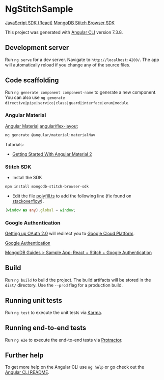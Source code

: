 # NgStitchSample

[JavaScript SDK (React)](https://docs.mongodb.com/stitch/procedures/init-stitchclient/) [MongoDB Stitch Browser SDK](https://docs.mongodb.com/stitch-sdks/js/4/index.html)

This project was generated with [Angular CLI](https://github.com/angular/angular-cli) version 7.3.8.

## Development server

Run `ng serve` for a dev server. Navigate to `http://localhost:4200/`. The app will automatically reload if you change any of the source files.

## Code scaffolding

Run `ng generate component component-name` to generate a new component. You can also use `ng generate directive|pipe|service|class|guard|interface|enum|module`.

### Angular Material

[Angular Material](https://material.angular.io/) [angular/flex-layout](https://github.com/angular/flex-layout)

```bash
ng generate @angular/material:materialNav
```

Tutorials:

- [Getting Started With Angular Material 2](https://alligator.io/angular/angular-material-2/)

### Stitch SDK

- Install the SDK

```bash
npm install mongodb-stitch-browser-sdk
```

- Edit the file [polyfill.ts](src/polyfill.ts) to add the following line (fix found on [stackoverflow](https://stackoverflow.com/questions/55667430/mongodb-stitch-in-angular-7-application)).

```ts
(window as any).global = window;
```

### Google Authentication

[Getting up OAuth 2.0](https://support.google.com/cloud/answer/6158849?hl=en) will redirect you to [Google Cloud Platform](https://console.cloud.google.com/getting-started).

[Google Authentication](https://docs.mongodb.com/stitch/authentication/google/)

[MongoDB Guides > Sample App: React + Stitch + Google Authentication](https://docs.mongodb.com/guides/stitch/react_googleauth/)

## Build

Run `ng build` to build the project. The build artifacts will be stored in the `dist/` directory. Use the `--prod` flag for a production build.

## Running unit tests

Run `ng test` to execute the unit tests via [Karma](https://karma-runner.github.io).

## Running end-to-end tests

Run `ng e2e` to execute the end-to-end tests via [Protractor](http://www.protractortest.org/).

## Further help

To get more help on the Angular CLI use `ng help` or go check out the [Angular CLI README](https://github.com/angular/angular-cli/blob/master/README.md).
